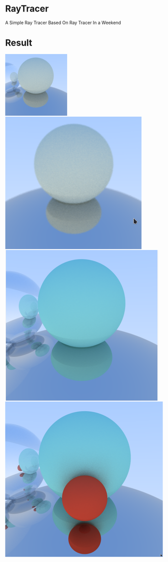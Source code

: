 # RayTracer
A Simple Ray Tracer Based On Ray Tracer In a Weekend

# Result
![Alt Text](https://github.com/FanWang10/RayTracer/blob/main/testimage1.png)  
![Alt Text](https://github.com/FanWang10/RayTracer/blob/main/image_new.png)  
![Alt Text](https://github.com/FanWang10/RayTracer/blob/main/image_14.png)
![Alt Text](https://github.com/FanWang10/RayTracer/blob/main/image_15.png)
